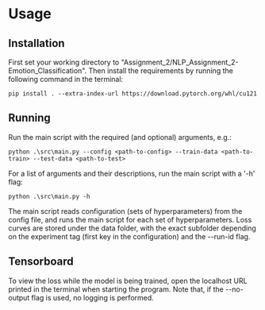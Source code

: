 # Usage

## Installation
First set your working directory to "Assignment_2/NLP_Assignment_2-Emotion_Classification". Then 
install the requirements by running the following command in the terminal:

```
pip install . --extra-index-url https://download.pytorch.org/whl/cu121
```

## Running
Run the main script with the required (and optional) arguments, e.g.:
```
python .\src\main.py --config <path-to-config> --train-data <path-to-train> --test-data <path-to-test>
```

For a list of arguments and their descriptions, run the main script with a '-h' flag:
```
python .\src\main.py -h
```

The main script reads configuration (sets of hyperparameters) from the config file, and runs the main script for each 
set of hyperparameters. Loss curves are stored under the data folder, with the exact subfolder depending on the 
experiment tag (first key in the configuration) and the --run-id flag. 

## Tensorboard
To view the loss while the model is being trained, open the localhost URL printed in the terminal when starting the 
program. Note that, if the --no-output flag is used, no logging is performed.